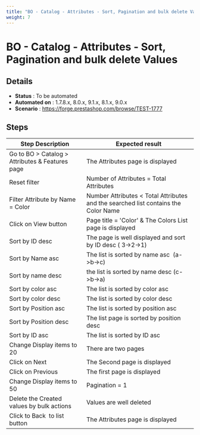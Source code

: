 ```yaml
---
title: "BO - Catalog - Attributes - Sort, Pagination and bulk delete Values"
weight: 7
---
```


# BO - Catalog - Attributes - Sort, Pagination and bulk delete Values
## Details
* **Status** : To be automated
* **Automated on** : 1.7.8.x, 8.0.x, 9.1.x, 8.1.x, 9.0.x
* **Scenario** : https://forge.prestashop.com/browse/TEST-1777

## Steps
| Step Description | Expected result |
| ----- | ----- |
| Go to BO > Catalog > Attributes & Features page | The Attributes page is displayed |
| Reset filter | Number of Attributes = Total Attributes |
| Filter Attribute by Name = Color | Number Attributes < Total Attributes and the searched list contains the Color Name |
| Click on View button | Page title = 'Color' & The Colors List page is displayed |
| Sort by ID desc | The page is well displayed and sort by ID desc ( 3->2->1) |
| Sort by Name asc | The list is sorted by name asc  (a->b->c) |
| Sort by name desc | the list is sorted by name desc (c->b->a) |
| Sort by color asc | The list is sorted by color asc |
| Sort by color desc | The list is sorted by color desc |
| Sort by Position asc | The list is sorted by position asc |
| Sort by Position desc | The list page is sorted by position desc |
| Sort by ID asc | The list is sorted by ID asc |
| Change Display items to 20 | There are two pages |
| Click on Next | The Second page is displayed |
| Click on Previous | The first page is displayed |
| Change Display items to 50 | Pagination = 1 |
| Delete the Created values by bulk actions | Values are well deleted |
| Click to Back  to list button | The Attributes page is displayed |
